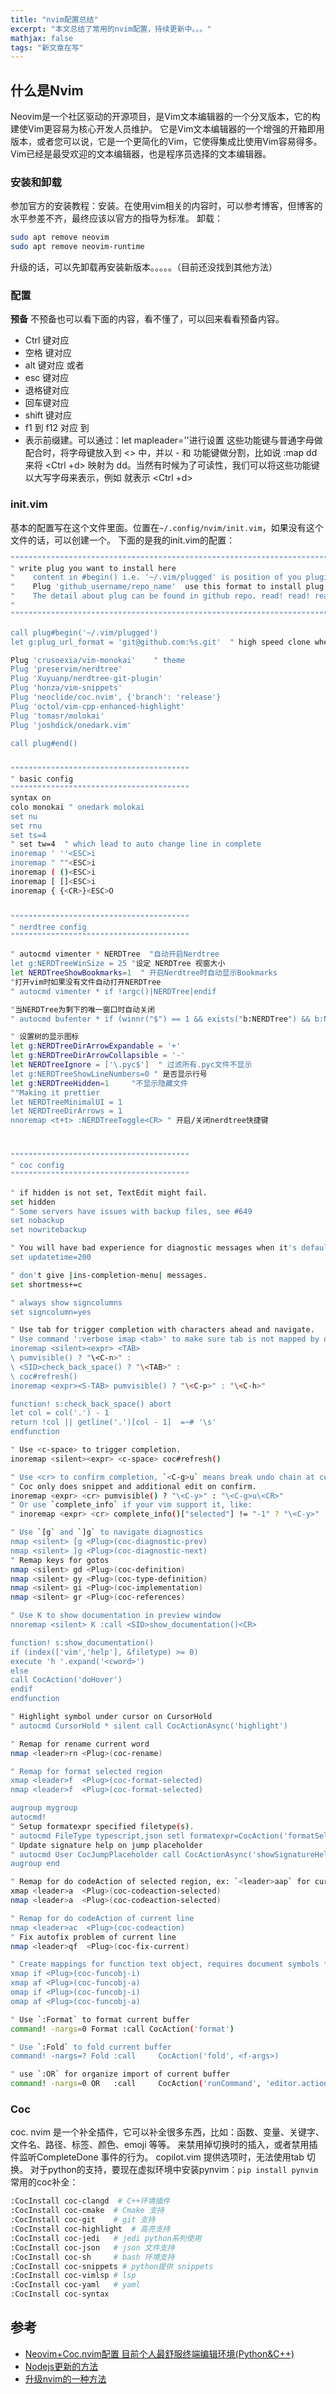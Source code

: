 ```yaml
---
title: "nvim配置总结"
excerpt: "本文总结了常用的nvim配置，持续更新中。。。"
mathjax: false
tags: "新文章在写"
---
```


## 什么是Nvim
Neovim是一个社区驱动的开源项目，是Vim文本编辑器的一个分叉版本，它的构建使Vim更容易为核心开发人员维护。 它是Vim文本编辑器的一个增强的开箱即用版本，或者您可以说，它是一个更简化的Vim，它使得集成比使用Vim容易得多。 Vim已经是最受欢迎的文本编辑器，也是程序员选择的文本编辑器。

### 安装和卸载
参加官方的安装教程：安装。在使用vim相关的内容时，可以参考博客，但博客的水平参差不齐，最终应该以官方的指导为标准。
卸载：

```bash
sudo apt remove neovim
sudo apt remove neovim-runtime
```
升级的话，可以先卸载再安装新版本。。。。。（目前还没找到其他方法）

### 配置

**预备**
不预备也可以看下面的内容，看不懂了，可以回来看看预备内容。
- Ctrl 键对应 <c>
- 空格 键对应 <space>
- alt 键对应 <a> 或者 <m>
- esc 键对应 <esc>
- 退格键对应 <bs>
- 回车键对应 <cr>
- shift 键对应 <shift>
- f1 到 f12 对应 <f1> 到 <f12>
- <leader>表示前缀建。可以通过：let mapleader=''进行设置
这些功能键与普通字母做配合时，将字母键放入到 <> 中，并以 - 和 功能键做分割，比如说 :map <c-d> dd 来将 <Ctrl +d> 映射为 dd。当然有时候为了可读性，我们可以将这些功能键以大写字母来表示，例如 <C-d> 就表示 <Ctrl +d>

### init.vim
基本的配置写在这个文件里面。位置在`~/.config/nvim/init.vim`，如果没有这个文件的话，可以创建一个。
下面的是我的init.vim的配置：
```bash
"""""""""""""""""""""""""""""""""""""""""""""""""""""""""""""""""""""""""""""""
" write plug you want to install here
"    content in #begin() i.e. '~/.vim/plugged' is position of you plugin
"    Plug 'github_username/repo_name'  use this format to install plug
"    The detail about plug can be found in github repo. read! read! read!
"    
"""""""""""""""""""""""""""""""""""""""""""""""""""""""""""""""""""""""""""""""

call plug#begin('~/.vim/plugged')
let g:plug_url_format = 'git@github.com:%s.git'  " high speed clone when you install plug

Plug 'crusoexia/vim-monokai'    " theme
Plug 'preservim/nerdtree'
Plug 'Xuyuanp/nerdtree-git-plugin'
Plug 'honza/vim-snippets'
Plug 'neoclide/coc.nvim', {'branch': 'release'}
Plug 'octol/vim-cpp-enhanced-highlight'
Plug 'tomasr/molokai'
Plug 'joshdick/onedark.vim'

call plug#end()


""""""""""""""""""""""""""""""""""""""""
" basic config
""""""""""""""""""""""""""""""""""""""""
syntax on
colo monokai " onedark molokai 
set nu
set rnu
set ts=4
" set tw=4  " which lead to auto change line in complete
inoremap ' ''<ESC>i
inoremap " ""<ESC>i
inoremap ( ()<ESC>i
inoremap [ []<ESC>i
inoremap { {<CR>}<ESC>O


""""""""""""""""""""""""""""""""""""""""
" nerdtree config
""""""""""""""""""""""""""""""""""""""""

" autocmd vimenter * NERDTree  "自动开启Nerdtree
let g:NERDTreeWinSize = 25 "设定 NERDTree 视窗大小
let NERDTreeShowBookmarks=1  " 开启Nerdtree时自动显示Bookmarks
"打开vim时如果没有文件自动打开NERDTree
" autocmd vimenter * if !argc()|NERDTree|endif

"当NERDTree为剩下的唯一窗口时自动关闭
" autocmd bufenter * if (winnr("$") == 1 && exists("b:NERDTree") && b:NERDTree.isTabTree()) | q | endif

" 设置树的显示图标
let g:NERDTreeDirArrowExpandable = '+'
let g:NERDTreeDirArrowCollapsible = '-'
let NERDTreeIgnore = ['\.pyc$']  " 过滤所有.pyc文件不显示
let g:NERDTreeShowLineNumbers=0 " 是否显示行号
let g:NERDTreeHidden=1     "不显示隐藏文件
""Making it prettier
let NERDTreeMinimalUI = 1
let NERDTreeDirArrows = 1
nnoremap <t+t> :NERDTreeToggle<CR> " 开启/关闭nerdtree快捷键



""""""""""""""""""""""""""""""""""""""""
" coc config
""""""""""""""""""""""""""""""""""""""""

" if hidden is not set, TextEdit might fail.
set hidden
" Some servers have issues with backup files, see #649
set nobackup
set nowritebackup

" You will have bad experience for diagnostic messages when it's default 4000.
set updatetime=200

" don't give |ins-completion-menu| messages.
set shortmess+=c

" always show signcolumns
set signcolumn=yes

" Use tab for trigger completion with characters ahead and navigate.
" Use command ':verbose imap <tab>' to make sure tab is not mapped by other plugin.
inoremap <silent><expr> <TAB>
\ pumvisible() ? "\<C-n>" :
\ <SID>check_back_space() ? "\<TAB>" :
\ coc#refresh()
inoremap <expr><S-TAB> pumvisible() ? "\<C-p>" : "\<C-h>"

function! s:check_back_space() abort
let col = col('.') - 1
return !col || getline('.')[col - 1]  =~# '\s'
endfunction

" Use <c-space> to trigger completion.
inoremap <silent><expr> <c-space> coc#refresh()

" Use <cr> to confirm completion, `<C-g>u` means break undo chain at current position.
" Coc only does snippet and additional edit on confirm.
inoremap <expr> <cr> pumvisible() ? "\<C-y>" : "\<C-g>u\<CR>"
" Or use `complete_info` if your vim support it, like:
" inoremap <expr> <cr> complete_info()["selected"] != "-1" ? "\<C-y>" : "\<C-g>u\<CR>"

" Use `[g` and `]g` to navigate diagnostics
nmap <silent> [g <Plug>(coc-diagnostic-prev)
nmap <silent> ]g <Plug>(coc-diagnostic-next)
" Remap keys for gotos
nmap <silent> gd <Plug>(coc-definition)
nmap <silent> gy <Plug>(coc-type-definition)
nmap <silent> gi <Plug>(coc-implementation)
nmap <silent> gr <Plug>(coc-references)

" Use K to show documentation in preview window
nnoremap <silent> K :call <SID>show_documentation()<CR>

function! s:show_documentation()
if (index(['vim','help'], &filetype) >= 0)
execute 'h '.expand('<cword>')
else
call CocAction('doHover')
endif
endfunction

" Highlight symbol under cursor on CursorHold
" autocmd CursorHold * silent call CocActionAsync('highlight')

" Remap for rename current word
nmap <leader>rn <Plug>(coc-rename)

" Remap for format selected region
xmap <leader>f  <Plug>(coc-format-selected)
nmap <leader>f  <Plug>(coc-format-selected)

augroup mygroup
autocmd!
" Setup formatexpr specified filetype(s).
" autocmd FileType typescript,json setl formatexpr=CocAction('formatSelected')
" Update signature help on jump placeholder
" autocmd User CocJumpPlaceholder call CocActionAsync('showSignatureHelp')
augroup end

" Remap for do codeAction of selected region, ex: `<leader>aap` for current paragraph
xmap <leader>a  <Plug>(coc-codeaction-selected)
nmap <leader>a  <Plug>(coc-codeaction-selected)

" Remap for do codeAction of current line
nmap <leader>ac  <Plug>(coc-codeaction)
" Fix autofix problem of current line
nmap <leader>qf  <Plug>(coc-fix-current)

" Create mappings for function text object, requires document symbols feature of languageserver.
xmap if <Plug>(coc-funcobj-i)
xmap af <Plug>(coc-funcobj-a)
omap if <Plug>(coc-funcobj-i)
omap af <Plug>(coc-funcobj-a)

" Use `:Format` to format current buffer
command! -nargs=0 Format :call CocAction('format')

" Use `:Fold` to fold current buffer
command! -nargs=? Fold :call     CocAction('fold', <f-args>)

" use `:OR` for organize import of current buffer
command! -nargs=0 OR   :call     CocAction('runCommand', 'editor.action.organizeImport')
```

### Coc
coc. nvim 是一个补全插件，它可以补全很多东西，比如：函数、变量、关键字、文件名、路径、标签、颜色、emoji 等等。 来禁用掉切换时的插入，或者禁用插件监听CompleteDone 事件的行为。 copilot.vim 提供选项时，无法使用tab 切换。
对于python的支持，要现在虚拟环境中安装pynvim：`pip install pynvim`
常用的coc补全：
```bash
:CocInstall coc-clangd  # C++环境插件
:CocInstall coc-cmake  # Cmake 支持
:CocInstall coc-git    # git 支持
:CocInstall coc-highlight  # 高亮支持
:CocInstall coc-jedi   # jedi python系列使用
:CocInstall coc-json   # json 文件支持
:CocInstall coc-sh     # bash 环境支持
:CocInstall coc-snippets # python提供 snippets
:CocInstall coc-vimlsp # lsp
:CocInstall coc-yaml   # yaml
:CocInstall coc-syntax
```

## 参考
- <a href='https://www.cnblogs.com/cniwoq/p/13272746.html#3-cocnvim-%E7%8E%AF%E5%A2%83%E9%85%8D%E7%BD%AE'>Neovim+Coc.nvim配置 目前个人最舒服终端编辑环境(Python&C++)</a>
- <a href='https://phoenixnap.com/kb/update-node-js-version'>Nodejs更新的方法</a>
- <a href='https://blog.csdn.net/SteveForever/article/details/124896792'>升级nvim的一种方法</a>